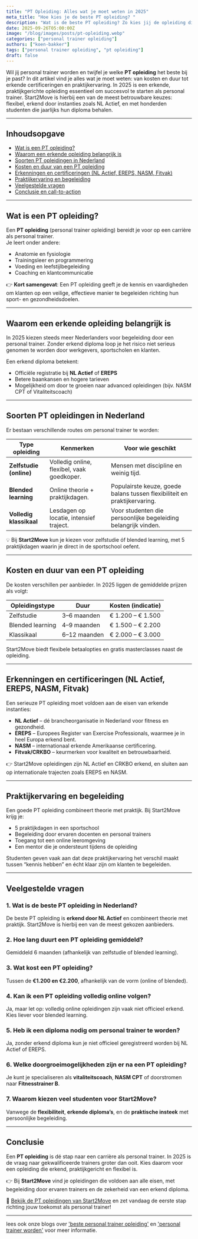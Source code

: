 ```yaml
---
title: "PT Opleiding: Alles wat je moet weten in 2025"
meta_title: "Hoe kies je de beste PT opleiding? "
description: "Wat is de beste PT opleiding? Zo kies jij de opleiding die écht bij je past"
date: 2025-09-26T05:00:00Z
image: "/blog/images/posts/pt-opleiding.webp"
categories: ["personal trainer opleiding"]
authors: ["koen-bakker"]
tags: ["personal trainer opleiding", "pt opleiding"]
draft: false
---
```


Wil jij personal trainer worden en twijfel je welke **PT opleiding** het beste bij je past? In dit artikel vind je alles wat je moet weten: van kosten en duur tot erkende certificeringen en praktijkervaring. In 2025 is een erkende, praktijkgerichte opleiding essentieel om succesvol te starten als personal trainer. Start2Move is hierbij een van de meest betrouwbare keuzes: flexibel, erkend door instanties zoals NL Actief, en met honderden studenten die jaarlijks hun diploma behalen.

---

## Inhoudsopgave
- [Wat is een PT opleiding?](#wat-is-een-pt-opleiding)
- [Waarom een erkende opleiding belangrijk is](#waarom-een-erkende-opleiding-belangrijk-is)
- [Soorten PT opleidingen in Nederland](#soorten-pt-opleidingen-in-nederland)
- [Kosten en duur van een PT opleiding](#kosten-en-duur-van-een-pt-opleiding)
- [Erkenningen en certificeringen (NL Actief, EREPS, NASM, Fitvak)](#erkenningen-en-certificeringen-nl-actief-ereps-nasm-fitvak)
- [Praktijkervaring en begeleiding](#praktijkervaring-en-begeleiding)
- [Veelgestelde vragen](#veelgestelde-vragen)
- [Conclusie en call-to-action](#conclusie-en-call-to-action)

---

## Wat is een PT opleiding?
Een **PT opleiding** (personal trainer opleiding) bereidt je voor op een carrière als personal trainer.  
Je leert onder andere:
- Anatomie en fysiologie
- Trainingsleer en programmering
- Voeding en leefstijlbegeleiding
- Coaching en klantcommunicatie

👉 **Kort samengevat**: Een PT opleiding geeft je de kennis en vaardigheden om klanten op een veilige, effectieve manier te begeleiden richting hun sport- en gezondheidsdoelen.

---

## Waarom een erkende opleiding belangrijk is
In 2025 kiezen steeds meer Nederlanders voor begeleiding door een personal trainer. Zonder erkend diploma loop je het risico niet serieus genomen te worden door werkgevers, sportscholen en klanten.

Een erkend diploma betekent:
- Officiële registratie bij **NL Actief** of **EREPS**
- Betere baankansen en hogere tarieven
- Mogelijkheid om door te groeien naar advanced opleidingen (bijv. NASM CPT of Vitaliteitscoach)

---

## Soorten PT opleidingen in Nederland
Er bestaan verschillende routes om personal trainer te worden:

| Type opleiding | Kenmerken | Voor wie geschikt |
|----------------|------------|-------------------|
| **Zelfstudie (online)** | Volledig online, flexibel, vaak goedkoper. | Mensen met discipline en weinig tijd. |
| **Blended learning** | Online theorie + praktijkdagen. | Populairste keuze, goede balans tussen flexibiliteit en praktijkervaring. |
| **Volledig klassikaal** | Lesdagen op locatie, intensief traject. | Voor studenten die persoonlijke begeleiding belangrijk vinden. |

💡 Bij **Start2Move** kun je kiezen voor zelfstudie óf blended learning, met 5 praktijkdagen waarin je direct in de sportschool oefent.

---

## Kosten en duur van een PT opleiding
De kosten verschillen per aanbieder. In 2025 liggen de gemiddelde prijzen als volgt:

| Opleidingstype | Duur | Kosten (indicatie) |
|----------------|------|---------------------|
| Zelfstudie | 3–6 maanden | € 1.200 – € 1.500 |
| Blended learning | 4–9 maanden | € 1.500 – € 2.200 |
| Klassikaal | 6–12 maanden | € 2.000 – € 3.000 |

Start2Move biedt flexibele betaalopties en gratis masterclasses naast de opleiding.

---

## Erkenningen en certificeringen (NL Actief, EREPS, NASM, Fitvak)
Een serieuze PT opleiding moet voldoen aan de eisen van erkende instanties:

- **NL Actief** – dé brancheorganisatie in Nederland voor fitness en gezondheid.  
- **EREPS** – Europees Register van Exercise Professionals, waarmee je in heel Europa erkend bent.  
- **NASM** – internationaal erkende Amerikaanse certificering.  
- **Fitvak/CRKBO** – keurmerken voor kwaliteit en betrouwbaarheid.  

👉 Start2Move opleidingen zijn NL Actief en CRKBO erkend, en sluiten aan op internationale trajecten zoals EREPS en NASM.

---

## Praktijkervaring en begeleiding
Een goede PT opleiding combineert theorie met praktijk. Bij Start2Move krijg je:
- 5 praktijkdagen in een sportschool
- Begeleiding door ervaren docenten en personal trainers
- Toegang tot een online leeromgeving
- Een mentor die je ondersteunt tijdens de opleiding

Studenten geven vaak aan dat deze praktijkervaring het verschil maakt tussen “kennis hebben” en écht klaar zijn om klanten te begeleiden.

---

## Veelgestelde vragen

### 1. Wat is de beste PT opleiding in Nederland?
De beste PT opleiding is **erkend door NL Actief** en combineert theorie met praktijk. Start2Move is hierbij een van de meest gekozen aanbieders.

### 2. Hoe lang duurt een PT opleiding gemiddeld?
Gemiddeld 6 maanden (afhankelijk van zelfstudie of blended learning).

### 3. Wat kost een PT opleiding?
Tussen de **€1.200 en €2.200**, afhankelijk van de vorm (online of blended).

### 4. Kan ik een PT opleiding volledig online volgen?
Ja, maar let op: volledig online opleidingen zijn vaak niet officieel erkend. Kies liever voor blended learning.

### 5. Heb ik een diploma nodig om personal trainer te worden?
Ja, zonder erkend diploma kun je niet officieel geregistreerd worden bij NL Actief of EREPS.

### 6. Welke doorgroeimogelijkheden zijn er na een PT opleiding?
Je kunt je specialiseren als **vitaliteitscoach**, **NASM CPT** of doorstromen naar **Fitnesstrainer B**.

### 7. Waarom kiezen veel studenten voor Start2Move?
Vanwege de **flexibiliteit**, **erkende diploma’s**, en de **praktische insteek** met persoonlijke begeleiding.

---

## Conclusie
Een **PT opleiding** is dé stap naar een carrière als personal trainer. In 2025 is de vraag naar gekwalificeerde trainers groter dan ooit. Kies daarom voor een opleiding die erkend, praktijkgericht en flexibel is.  

👉 Bij **Start2Move** vind je opleidingen die voldoen aan alle eisen, met begeleiding door ervaren trainers en de zekerheid van een erkend diploma.  

🔗 [Bekijk de PT opleidingen van Start2Move](https://www.start2move.nl/personal-trainer) en zet vandaag de eerste stap richting jouw toekomst als personal trainer!

---

lees ook onze blogs over ['beste personal trainer opleiding'](/beste-personal-trainer-opleiding) en ['personal trainer worden'](/personal-trainer-worden) voor meer informatie.